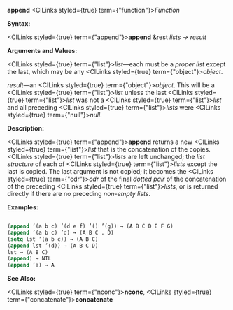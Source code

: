 **append** <ClLinks styled={true} term={"function"}><i>Function</i></ClLinks> 



**Syntax:** 



<ClLinks styled={true} term={"append"}><b>append</b></ClLinks> &amp;rest *lists → result* 



**Arguments and Values:** 



<ClLinks styled={true} term={"list"}><i>list</i></ClLinks>—each must be a *proper list* except the last, which may be any <ClLinks styled={true} term={"object"}><i>object</i></ClLinks>. 







 



 



*result*—an <ClLinks styled={true} term={"object"}><i>object</i></ClLinks>. This will be a <ClLinks styled={true} term={"list"}><i>list</i></ClLinks> unless the last <ClLinks styled={true} term={"list"}><i>list</i></ClLinks> was not a <ClLinks styled={true} term={"list"}><i>list</i></ClLinks> and all preceding <ClLinks styled={true} term={"list"}><i>lists</i></ClLinks> were <ClLinks styled={true} term={"null"}><i>null</i></ClLinks>. 



**Description:** 



<ClLinks styled={true} term={"append"}><b>append</b></ClLinks> returns a new <ClLinks styled={true} term={"list"}><i>list</i></ClLinks> that is the concatenation of the copies. <ClLinks styled={true} term={"list"}><i>lists</i></ClLinks> are left unchanged; the *list structure* of each of <ClLinks styled={true} term={"list"}><i>lists</i></ClLinks> except the last is copied. The last argument is not copied; it becomes the <ClLinks styled={true} term={"cdr"}><i>cdr</i></ClLinks> of the final *dotted pair* of the concatenation of the preceding <ClLinks styled={true} term={"list"}><i>lists</i></ClLinks>, or is returned directly if there are no preceding *non-empty lists*. 



**Examples:**
```lisp

(append ’(a b c) ’(d e f) ’() ’(g)) → (A B C D E F G) 
(append ’(a b c) ’d) → (A B C . D) 
(setq lst ’(a b c)) → (A B C) 
(append lst ’(d)) → (A B C D) 
lst → (A B C) 
(append) → NIL 
(append ’a) → A 

```
**See Also:** 



<ClLinks styled={true} term={"nconc"}><b>nconc</b></ClLinks>, <ClLinks styled={true} term={"concatenate"}><b>concatenate</b></ClLinks> 



